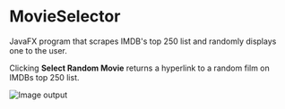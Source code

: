 # MovieSelector
JavaFX program that scrapes IMDB's top 250 list and randomly displays one to the user.

Clicking **Select Random Movie** returns a hyperlink to a random film on IMDBs top 250 list.

![Image output](https://drive.google.com/file/d/1CF-nZObhgcMVbcwT14-_Wy6HdDt7-ogY/view?usp=sharing)
